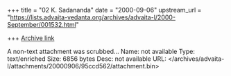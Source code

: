 +++
title = "02 K. Sadananda"
date = "2000-09-06"
upstream_url = "https://lists.advaita-vedanta.org/archives/advaita-l/2000-September/001532.html"

+++
[Archive link](https://lists.advaita-vedanta.org/archives/advaita-l/2000-September/001532.html)

A non-text attachment was scrubbed...
Name: not available
Type: text/enriched
Size: 6856 bytes
Desc: not available
URL: </archives/advaita-l/attachments/20000906/95ccd562/attachment.bin>
